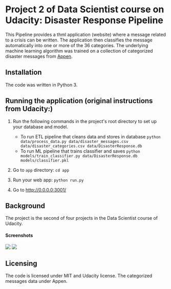 # Project 2 of Data Scientist course on Udacity: Disaster Response Pipeline
This Pipeline provides a thml application (website) where a message related to a crisis can be written. The application then classifies the message automatically into one or more of the 36 categories. The underlying machine learning algorithm was trained on a collection of categorized disaster messages from [Appen](https://www.appen.com/).

## Installation
The code was written in Python 3.

## Running the application (original instructions from Udacity:)
1. Run the following commands in the project's root directory to set up your database and model.

    - To run ETL pipeline that cleans data and stores in database
        `python data/process_data.py data/disaster_messages.csv data/disaster_categories.csv data/DisasterResponse.db`
    - To run ML pipeline that trains classifier and saves
        `python models/train_classifier.py data/DisasterResponse.db models/classifier.pkl`

2. Go to `app` directory: `cd app`

3. Run your web app: `python run.py`

4. Go to http://0.0.0.0:3001/

## Background
The project is the second of four projects in the Data Scientist course of Udacity.


#### Screenshots
![](https://github.com/Ottolio/DisasterResponse/edit/main/pic1.png)
![](https://github.com/Ottolio/DisasterResponse/edit/main/pic2.png)

## Licensing
The code is licensed under MIT and Udacity license. 
The categorized messages data under Appen.

